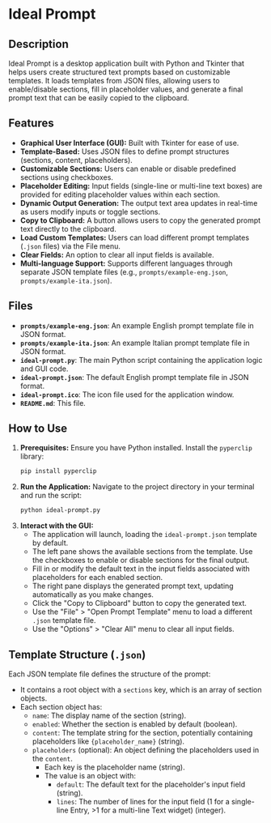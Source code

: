 # Ideal Prompt

## Description

Ideal Prompt is a desktop application built with Python and Tkinter that helps users create structured text prompts based on customizable templates. It loads templates from JSON files, allowing users to enable/disable sections, fill in placeholder values, and generate a final prompt text that can be easily copied to the clipboard.

## Features

*   **Graphical User Interface (GUI):** Built with Tkinter for ease of use.
*   **Template-Based:** Uses JSON files to define prompt structures (sections, content, placeholders).
*   **Customizable Sections:** Users can enable or disable predefined sections using checkboxes.
*   **Placeholder Editing:** Input fields (single-line or multi-line text boxes) are provided for editing placeholder values within each section.
*   **Dynamic Output Generation:** The output text area updates in real-time as users modify inputs or toggle sections.
*   **Copy to Clipboard:** A button allows users to copy the generated prompt text directly to the clipboard.
*   **Load Custom Templates:** Users can load different prompt templates (`.json` files) via the File menu.
*   **Clear Fields:** An option to clear all input fields is available.
*   **Multi-language Support:** Supports different languages through separate JSON template files (e.g., `prompts/example-eng.json`, `prompts/example-ita.json`).

## Files

*   **`prompts/example-eng.json`**: An example English prompt template file in JSON format.
*   **`prompts/example-ita.json`**: An example Italian prompt template file in JSON format.
*   **`ideal-prompt.py`**: The main Python script containing the application logic and GUI code.
*   **`ideal-prompt.json`**: The default English prompt template file in JSON format.
*   **`ideal-prompt.ico`**: The icon file used for the application window.
*   **`README.md`**: This file.

## How to Use

1.  **Prerequisites:** Ensure you have Python installed. Install the `pyperclip` library:
    ```bash
    pip install pyperclip
    ```
2.  **Run the Application:** Navigate to the project directory in your terminal and run the script:
    ```bash
    python ideal-prompt.py
    ```
3.  **Interact with the GUI:**
    *   The application will launch, loading the `ideal-prompt.json` template by default.
    *   The left pane shows the available sections from the template. Use the checkboxes to enable or disable sections for the final output.
    *   Fill in or modify the default text in the input fields associated with placeholders for each enabled section.
    *   The right pane displays the generated prompt text, updating automatically as you make changes.
    *   Click the "Copy to Clipboard" button to copy the generated text.
    *   Use the "File" > "Open Prompt Template" menu to load a different `.json` template file.
    *   Use the "Options" > "Clear All" menu to clear all input fields.

## Template Structure (`.json`)

Each JSON template file defines the structure of the prompt:

*   It contains a root object with a `sections` key, which is an array of section objects.
*   Each section object has:
    *   `name`: The display name of the section (string).
    *   `enabled`: Whether the section is enabled by default (boolean).
    *   `content`: The template string for the section, potentially containing placeholders like `{placeholder_name}` (string).
    *   `placeholders` (optional): An object defining the placeholders used in the `content`.
        *   Each key is the placeholder name (string).
        *   The value is an object with:
            *   `default`: The default text for the placeholder's input field (string).
            *   `lines`: The number of lines for the input field (1 for a single-line Entry, >1 for a multi-line Text widget) (integer).